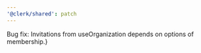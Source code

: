 ```yaml
---
'@clerk/shared': patch
---
```


Bug fix: Invitations from useOrganization depends on options of membership.}
